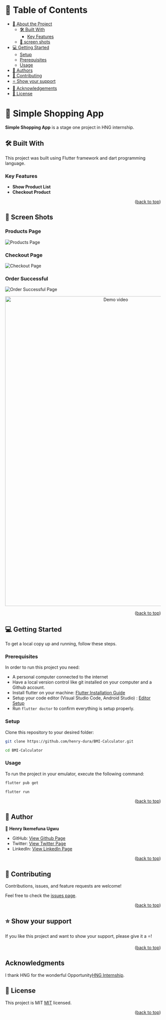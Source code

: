 <a name="readme-top"></a>

<!-- TABLE OF CONTENTS -->

# 📗 Table of Contents

- [📖 About the Project](#about-project)
    - [🛠 Built With](#built-with)
        - [Key Features](#key-features)
    - [🚀 screen shots](#screen-shots)
- [💻 Getting Started](#getting-started)
    - [Setup](#setup)
    - [Prerequisites](#prerequisites)
    - [Usage](#usage)
- [👥 Authors](#authors)
- [🤝 Contributing](#contributing)
- [⭐️ Show your support](#support)
- [🙏 Acknowledgements](#acknowledgements)
- [📝 License](#license)

<!-- PROJECT DESCRIPTION -->

# 📖 Simple Shopping App <a name="about-project"></a>

**Simple Shopping App** is a stage one project in HNG internship.



## 🛠 Built With <a name="built-with"></a>

This project was built using Flutter framework and dart programming language.



<!-- Features -->

### Key Features <a name="key-features"></a>

- **Show Product List**
- **Checkout Product**


<p align="right">(<a href="#readme-top">back to top</a>)</p>

<!-- Screen Shots -->

## 🚀 Screen Shots <a name="screen-shots"></a>

### Products Page
![Products Page](screenshots/product_list.png)

### Checkout Page
![Checkout Page](screenshots/checkout.png)

### Order Successful
![Order Successful Page](screenshots/order_success.png)




<div style="text-align: center;">
  <img src="demoVideo/demoScreen.gif" alt="Demo video" width="700" height="1000">
</div>

<p align="right">(<a href="#readme-top">back to top</a>)</p>

<!-- GETTING STARTED -->

## 💻 Getting Started <a name="getting-started"></a>

To get a local copy up and running, follow these steps.

### Prerequisites

In order to run this project you need:
- A personal computer connected to the internet
- Have a local version control like git installed on your computer and a Github account.
- Install flutter on your machine: [Flutter Installation Guide](https://docs.flutter.dev/get-started/install)
- Setup your code editor (Visual Studio Code, Android Studio) :  [Editor Setup](https://docs.flutter.dev/get-started/editor)
- Run `flutter doctor` to confirm everything is setup properly.


### Setup

Clone this repository to your desired folder:

```sh
git clone https://github.com/henry-dura/BMI-Calculator.git
```
```sh
cd BMI-Calculator
```


### Usage

To run the project in your emulator, execute the following command:

```sh
flutter pub get
```

```sh
flutter run
```

<p align="right">(<a href="#readme-top">back to top</a>)</p>

<!-- AUTHORS -->

## 👥 Author <a name="authors"></a>

👤 **Henry Ikemefuna Ugwu**

- GitHub: [View Github Page](https://github.com/henry-dura)
- Twitter: [View Twitter Page](https://twitter.com/henryikemefuna)
- LinkedIn: [View LinkedIn Page](https://www.linkedin.com/in/henry-ikemefuna-ugwu-3a2613100/)


<p align="right">(<a href="#readme-top">back to top</a>)</p>


<!-- CONTRIBUTING -->

## 🤝 Contributing <a name="contributing"></a>

Contributions, issues, and feature requests are welcome!

Feel free to check the [issues page](https://github.com/henry-dura/BMI-Calculator/issues).

<p align="right">(<a href="#readme-top">back to top</a>)</p>

<!-- SUPPORT -->

## ⭐️ Show your support <a name="support"></a>

If you like this project and want to show your support, please give it a ⭐️!

<p align="right">(<a href="#readme-top">back to top</a>)</p>

## Acknowledgments

I thank HNG for the wonderful Opportunity[HNG Internship](https://hng.tech/internship).



<!-- LICENSE -->

## 📝 License <a name="license"></a>

This project is MIT [MIT](./MIT.md) licensed.

<p align="right">(<a href="#readme-top">back to top</a>)</p>